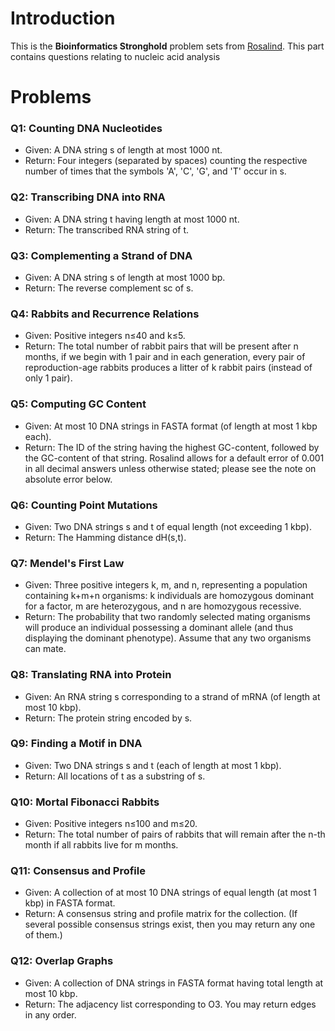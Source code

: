 # Introduction
This is the **Bioinformatics Stronghold** problem sets from [Rosalind](http://rosalind.info/problems/list-view/). This part contains questions relating to nucleic acid analysis

# Problems
### Q1: Counting DNA Nucleotides
  - Given: A DNA string s of length at most 1000 nt.
  - Return: Four integers (separated by spaces) counting the respective number of times that the symbols 'A', 'C', 'G', and 'T' occur in s.

### Q2: Transcribing DNA into RNA
  - Given: A DNA string t having length at most 1000 nt.
  - Return: The transcribed RNA string of t.
  
### Q3: Complementing a Strand of DNA
  - Given: A DNA string s of length at most 1000 bp.
  - Return: The reverse complement sc of s.

### Q4: Rabbits and Recurrence Relations
  - Given: Positive integers n≤40 and k≤5.
  - Return: The total number of rabbit pairs that will be present after n months, if we begin with 1 pair and in each generation, every pair of reproduction-age rabbits produces a litter of k rabbit pairs (instead of only 1 pair).

### Q5: Computing GC Content
  - Given: At most 10 DNA strings in FASTA format (of length at most 1 kbp each).
  - Return: The ID of the string having the highest GC-content, followed by the GC-content of that string. Rosalind allows for a default error of 0.001 in all decimal answers unless otherwise stated; please see the note on absolute error below.
  
### Q6: Counting Point Mutations
  - Given: Two DNA strings s and t of equal length (not exceeding 1 kbp).
  - Return: The Hamming distance dH(s,t).
  
### Q7: Mendel's First Law
  - Given: Three positive integers k, m, and n, representing a population containing k+m+n organisms: k individuals are homozygous dominant for a factor, m are heterozygous, and n are homozygous recessive.
  - Return: The probability that two randomly selected mating organisms will produce an individual possessing a dominant allele (and thus displaying the dominant phenotype). Assume that any two organisms can mate.

### Q8: Translating RNA into Protein
  - Given: An RNA string s corresponding to a strand of mRNA (of length at most 10 kbp).
  - Return: The protein string encoded by s.

### Q9: Finding a Motif in DNA
  - Given: Two DNA strings s and t (each of length at most 1 kbp).
  - Return: All locations of t as a substring of s.

### Q10: Mortal Fibonacci Rabbits
  - Given: Positive integers n≤100 and m≤20.
  - Return: The total number of pairs of rabbits that will remain after the n-th month if all rabbits live for m months.

### Q11: Consensus and Profile
  - Given: A collection of at most 10 DNA strings of equal length (at most 1 kbp) in FASTA format.
  - Return: A consensus string and profile matrix for the collection. (If several possible consensus strings exist, then you may return any one of them.)

### Q12: Overlap Graphs
  - Given: A collection of DNA strings in FASTA format having total length at most 10 kbp.
  - Return: The adjacency list corresponding to O3. You may return edges in any order.

